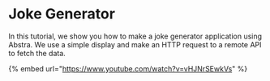 # Joke Generator

In this tutorial, we show you how to make a joke generator application using Abstra. We use a simple display and make an HTTP request to a remote API to fetch the data.

{% embed url="https://www.youtube.com/watch?v=vHJNrSEwkVs" %}



